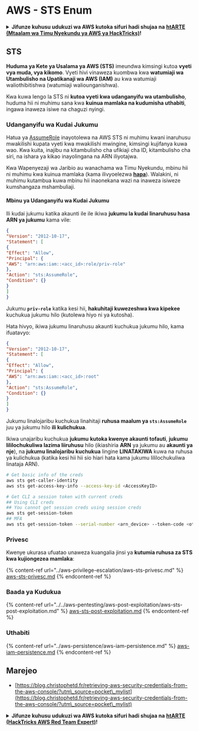 # AWS - STS Enum

<details>

<summary><strong>Jifunze kuhusu udukuzi wa AWS kutoka sifuri hadi shujaa na</strong> <a href="https://training.hacktricks.xyz/courses/arte"><strong>htARTE (Mtaalam wa Timu Nyekundu ya AWS ya HackTricks)</strong></a><strong>!</strong></summary>

Njia nyingine za kusaidia HackTricks:

* Ikiwa unataka kuona **kampuni yako ikitangazwa kwenye HackTricks** au **kupakua HackTricks kwa PDF** Angalia [**MIPANGO YA KUJIUNGA**](https://github.com/sponsors/carlospolop)!
* Pata [**bidhaa rasmi za PEASS & HackTricks**](https://peass.creator-spring.com)
* Gundua [**Familia ya PEASS**](https://opensea.io/collection/the-peass-family), mkusanyiko wetu wa [**NFTs**](https://opensea.io/collection/the-peass-family) za kipekee
* **Jiunge na** 💬 [**Kikundi cha Discord**](https://discord.gg/hRep4RUj7f) au [**kikundi cha telegram**](https://t.me/peass) au **tufuate** kwenye **Twitter** 🐦 [**@hacktricks_live**](https://twitter.com/hacktricks_live)**.**
* **Shiriki mbinu zako za udukuzi kwa kuwasilisha PRs kwa** [**HackTricks**](https://github.com/carlospolop/hacktricks) na [**HackTricks Cloud**](https://github.com/carlospolop/hacktricks-cloud) repos za github.

</details>

## STS

**Huduma ya Kete ya Usalama ya AWS (STS)** imeundwa kimsingi kutoa **vyeti vya muda, vya kikomo**. Vyeti hivi vinaweza kuombwa kwa **watumiaji wa Utambulisho na Upatikanaji wa AWS (IAM)** au kwa watumiaji waliothibitishwa (watumiaji waliounganishwa).

Kwa kuwa lengo la STS ni **kutoa vyeti kwa udanganyifu wa utambulisho**, huduma hii ni muhimu sana kwa **kuinua mamlaka na kudumisha uthabiti**, ingawa inaweza isiwe na chaguzi nyingi.

### Udanganyifu wa Kudai Jukumu

Hatua ya [AssumeRole](https://docs.aws.amazon.com/STS/latest/APIReference/API\_AssumeRole.html) inayotolewa na AWS STS ni muhimu kwani inaruhusu mwakilishi kupata vyeti kwa mwakilishi mwingine, kimsingi kujifanya kuwa wao. Kwa kuita, inajibu na kitambulisho cha ufikiaji cha ID, kitambulisho cha siri, na ishara ya kikao inayolingana na ARN iliyotajwa.

Kwa Wapenyezaji wa Jaribio au wanachama wa Timu Nyekundu, mbinu hii ni muhimu kwa kuinua mamlaka (kama ilivyoelezwa [**hapa**](../aws-privilege-escalation/aws-sts-privesc.md#sts-assumerole)). Walakini, ni muhimu kutambua kuwa mbinu hii inaonekana wazi na inaweza isiweze kumshangaza mshambuliaji.


#### Mbinu ya Udanganyifu wa Kudai Jukumu

Ili kudai jukumu katika akaunti ile ile ikiwa **jukumu la kudai linaruhusu hasa ARN ya jukumu** kama vile:
```json
{
"Version": "2012-10-17",
"Statement": [
{
"Effect": "Allow",
"Principal": {
"AWS": "arn:aws:iam::<acc_id>:role/priv-role"
},
"Action": "sts:AssumeRole",
"Condition": {}
}
]
}
```
Jukumu **`priv-role`** katika kesi hii, **hakuhitaji kuwezeshwa kwa kipekee** kuchukua jukumu hilo (kutolewa hiyo ni ya kutosha).

Hata hivyo, ikiwa jukumu linaruhusu akaunti kuchukua jukumu hilo, kama ifuatavyo:
```json
{
"Version": "2012-10-17",
"Statement": [
{
"Effect": "Allow",
"Principal": {
"AWS": "arn:aws:iam::<acc_id>:root"
},
"Action": "sts:AssumeRole",
"Condition": {}
}
]
}
```
Jukumu linalojaribu kuchukua linahitaji **ruhusa maalum ya `sts:AssumeRole`** juu ya jukumu hilo **ili kulichukua**.

Ikiwa unajaribu kuchukua **jukumu** **kutoka kwenye akaunti tofauti**, **jukumu lililochukuliwa lazima liiruhusu** hilo (ikiashiria **ARN** ya jukumu au **akaunti ya nje**), na **jukumu linalojaribu kuchukua** lingine **LINATAKIWA** kuwa na ruhusa ya kulichukua (katika kesi hii hii sio hiari hata kama jukumu lililochukuliwa linataja ARN).
```bash
# Get basic info of the creds
aws sts get-caller-identity
aws sts get-access-key-info --access-key-id <AccessKeyID>

# Get CLI a session token with current creds
## Using CLI creds
## You cannot get session creds using session creds
aws sts get-session-token
## MFA
aws sts get-session-token --serial-number <arn_device> --token-code <otp_code>
```
### Privesc

Kwenye ukurasa ufuatao unaweza kuangalia jinsi ya **kutumia ruhusa za STS kwa kujiongezea mamlaka**:

{% content-ref url="../aws-privilege-escalation/aws-sts-privesc.md" %}
[aws-sts-privesc.md](../aws-privilege-escalation/aws-sts-privesc.md)
{% endcontent-ref %}

### Baada ya Kudukua

{% content-ref url="../../aws-pentesting/aws-post-exploitation/aws-sts-post-exploitation.md" %}
[aws-sts-post-exploitation.md](../../aws-pentesting/aws-post-exploitation/aws-sts-post-exploitation.md)
{% endcontent-ref %}

### Uthabiti

{% content-ref url="../aws-persistence/aws-iam-persistence.md" %}
[aws-iam-persistence.md](../aws-persistence/aws-iam-persistence.md)
{% endcontent-ref %}

## Marejeo

* [https://blog.christophetd.fr/retrieving-aws-security-credentials-from-the-aws-console/?utm\_source=pocket\_mylist](https://blog.christophetd.fr/retrieving-aws-security-credentials-from-the-aws-console/?utm\_source=pocket\_mylist)

<details>

<summary><strong>Jifunze kuhusu udukuzi wa AWS kutoka sifuri hadi shujaa na</strong> <a href="https://training.hacktricks.xyz/courses/arte"><strong>htARTE (HackTricks AWS Red Team Expert)</strong></a><strong>!</strong></summary>

Njia nyingine za kusaidia HackTricks:

* Ikiwa unataka kuona **kampuni yako ikitangazwa kwenye HackTricks** au **kupakua HackTricks kwa PDF** Angalia [**MIPANGO YA KUJIUNGA**](https://github.com/sponsors/carlospolop)!
* Pata [**bidhaa rasmi za PEASS & HackTricks**](https://peass.creator-spring.com)
* Gundua [**Familia ya PEASS**](https://opensea.io/collection/the-peass-family), mkusanyiko wetu wa [**NFTs**](https://opensea.io/collection/the-peass-family) ya kipekee
* **Jiunge na** 💬 [**Kikundi cha Discord**](https://discord.gg/hRep4RUj7f) au kikundi cha [**telegram**](https://t.me/peass) au **tufuate** kwenye **Twitter** 🐦 [**@hacktricks_live**](https://twitter.com/hacktricks_live)**.**
* **Shiriki mbinu zako za udukuzi kwa kuwasilisha PRs kwa** [**HackTricks**](https://github.com/carlospolop/hacktricks) na [**HackTricks Cloud**](https://github.com/carlospolop/hacktricks-cloud) repos za github.

</details>
